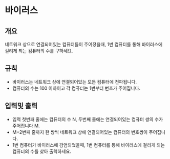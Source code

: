 바이러스
===
## 개요
네트워크 상으로 연결되어있는 컴퓨터들이 주어졌을때, 1번 컴퓨터를 통해 바이러스에 걸리게 되는 컴퓨터의 수를 구하세요.
## 규칙
+ 바이러스는 네트워크 상에 연결되어있는 모든 컴퓨터에 전파됩니다.
+ 컴퓨터의 수는 100 이하이고 각 컴퓨터는 1번부터 번호가 주어집니다.
## 입력및 출력
+ 입력 첫번째 줄에는 컴퓨터의 수 N, 두번째 줄에는 연결되어있는 컴퓨터 쌍의 수가 주어집니다 M.
+ M+2번째 줄까지 한 쌍씩 네트워크 상에 연결되어있는 컴퓨터의 번호쌍이 주어집니다.
+ 1번 컴퓨터가 바이러스에 감염되었을때, 1번 컴퓨터를 통해 바이러스에 걸리게 되는 컴퓨터의 수를 찾아 출력하세요.
